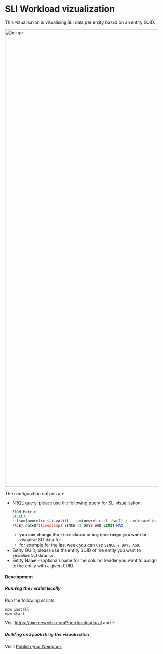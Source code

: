 # SLI Workload vizualization

This vizualisation is visualising SLI data per entity based on an entity GUID.

<img width="1500" alt="Image" src="https://github.com/user-attachments/assets/08e11f9c-6423-4bc6-878b-fed0edd490ab" />

The configuration options are:

- NRQL query, please use the following query for SLI visualisation:
  ```sql
  FROM Metric
  SELECT
    (sum(newrelic.sli.valid) - sum(newrelic.sli.bad)) / sum(newrelic.sli.valid) * 100
  FACET dateOf(timestamp) SINCE 30 DAYS AGO LIMIT MAX
  ```
  - you can change the `since` clause to any time range you want to visualise SLI data for
  - for example for the last week you can use `SINCE 7 DAYS AGO`.
- Entity GUID, please use the entity GUID of the entity you want to visualise SLI data for.
- Entity Name - (optional) name for the column header you want to assign to the entity with a given GUID.

#### Development

##### Running the nerdlet locally

Run the following scripts:

```
npm install
npm start
```

Visit https://one.newrelic.com/?nerdpacks=local and :sparkles:

##### Building and publishing the visualisation

Visit: [Publish your Nerdpack](https://docs.newrelic.com/docs/new-relic-solutions/new-relic-one/build-nr-apps/publish/)
